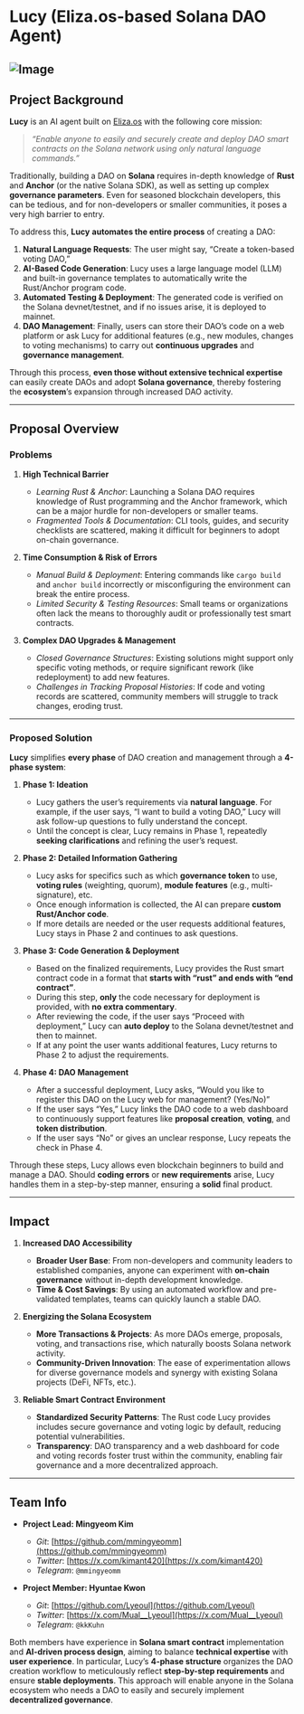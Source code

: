 # Lucy (Eliza.os-based Solana DAO Agent)

![Image](https://github.com/user-attachments/assets/85e88107-8c6a-40d2-a682-57a9c660f10e)
---

## Project Background
**Lucy** is an AI agent built on [Eliza.os](https://github.com/cybermancy/eliza.os) with the following core mission:

> *“Enable anyone to easily and securely create and deploy DAO smart contracts on the Solana network using only natural language commands.”*

Traditionally, building a DAO on **Solana** requires in-depth knowledge of **Rust** and **Anchor** (or the native Solana SDK), as well as setting up complex **governance parameters**. Even for seasoned blockchain developers, this can be tedious, and for non-developers or smaller communities, it poses a very high barrier to entry.

To address this, **Lucy** **automates the entire process** of creating a DAO:

1. **Natural Language Requests**: The user might say, “Create a token-based voting DAO,”  
2. **AI-Based Code Generation**: Lucy uses a large language model (LLM) and built-in governance templates to automatically write the Rust/Anchor program code.  
3. **Automated Testing & Deployment**: The generated code is verified on the Solana devnet/testnet, and if no issues arise, it is deployed to mainnet.  
4. **DAO Management**: Finally, users can store their DAO’s code on a web platform or ask Lucy for additional features (e.g., new modules, changes to voting mechanisms) to carry out **continuous upgrades** and **governance management**.

Through this process, **even those without extensive technical expertise** can easily create DAOs and adopt **Solana governance**, thereby fostering the **ecosystem**’s expansion through increased DAO activity.

---

## Proposal Overview

### Problems

1. **High Technical Barrier**  
   - *Learning Rust & Anchor*: Launching a Solana DAO requires knowledge of Rust programming and the Anchor framework, which can be a major hurdle for non-developers or smaller teams.  
   - *Fragmented Tools & Documentation*: CLI tools, guides, and security checklists are scattered, making it difficult for beginners to adopt on-chain governance.

2. **Time Consumption & Risk of Errors**  
   - *Manual Build & Deployment*: Entering commands like `cargo build` and `anchor build` incorrectly or misconfiguring the environment can break the entire process.  
   - *Limited Security & Testing Resources*: Small teams or organizations often lack the means to thoroughly audit or professionally test smart contracts.

3. **Complex DAO Upgrades & Management**  
   - *Closed Governance Structures*: Existing solutions might support only specific voting methods, or require significant rework (like redeployment) to add new features.  
   - *Challenges in Tracking Proposal Histories*: If code and voting records are scattered, community members will struggle to track changes, eroding trust.

---

### Proposed Solution

**Lucy** simplifies **every phase** of DAO creation and management through a **4-phase system**:

1. **Phase 1: Ideation**  
   - Lucy gathers the user’s requirements via **natural language**. For example, if the user says, “I want to build a voting DAO,” Lucy will ask follow-up questions to fully understand the concept.  
   - Until the concept is clear, Lucy remains in Phase 1, repeatedly **seeking clarifications** and refining the user’s request.

2. **Phase 2: Detailed Information Gathering**  
   - Lucy asks for specifics such as which **governance token** to use, **voting rules** (weighting, quorum), **module features** (e.g., multi-signature), etc.  
   - Once enough information is collected, the AI can prepare **custom Rust/Anchor code**.  
   - If more details are needed or the user requests additional features, Lucy stays in Phase 2 and continues to ask questions.

3. **Phase 3: Code Generation & Deployment**  
   - Based on the finalized requirements, Lucy provides the Rust smart contract code in a format that **starts with “rust” and ends with “end contract”**.  
   - During this step, **only** the code necessary for deployment is provided, with **no extra commentary**.  
   - After reviewing the code, if the user says “Proceed with deployment,” Lucy can **auto deploy** to the Solana devnet/testnet and then to mainnet.  
   - If at any point the user wants additional features, Lucy returns to Phase 2 to adjust the requirements.

4. **Phase 4: DAO Management**  
   - After a successful deployment, Lucy asks, “Would you like to register this DAO on the Lucy web for management? (Yes/No)”  
   - If the user says “Yes,” Lucy links the DAO code to a web dashboard to continuously support features like **proposal creation**, **voting**, and **token distribution**.  
   - If the user says “No” or gives an unclear response, Lucy repeats the check in Phase 4.

Through these steps, Lucy allows even blockchain beginners to build and manage a DAO. Should **coding errors** or **new requirements** arise, Lucy handles them in a step-by-step manner, ensuring a **solid** final product.

---

## Impact

1. **Increased DAO Accessibility**  
   - **Broader User Base**: From non-developers and community leaders to established companies, anyone can experiment with **on-chain governance** without in-depth development knowledge.  
   - **Time & Cost Savings**: By using an automated workflow and pre-validated templates, teams can quickly launch a stable DAO.

2. **Energizing the Solana Ecosystem**  
   - **More Transactions & Projects**: As more DAOs emerge, proposals, voting, and transactions rise, which naturally boosts Solana network activity.  
   - **Community-Driven Innovation**: The ease of experimentation allows for diverse governance models and synergy with existing Solana projects (DeFi, NFTs, etc.).

3. **Reliable Smart Contract Environment**  
   - **Standardized Security Patterns**: The Rust code Lucy provides includes secure governance and voting logic by default, reducing potential vulnerabilities.  
   - **Transparency**: DAO transparency and a web dashboard for code and voting records foster trust within the community, enabling fair governance and a more decentralized approach.

---

## Team Info

- **Project Lead: Mingyeom Kim**  
  - *Git*: [https://github.com/mmingyeomm](https://github.com/mmingyeomm)  
  - *Twitter*: [https://x.com/kimant420](https://x.com/kimant420)  
  - *Telegram*: `@mmingyeomm`

- **Project Member: Hyuntae Kwon**  
  - *Git*: [https://github.com/Lyeoul](https://github.com/Lyeoul)  
  - *Twitter*: [https://x.com/Mual__Lyeoul](https://x.com/Mual__Lyeoul)  
  - *Telegram*: `@kkKuhn`

Both members have experience in **Solana smart contract** implementation and **AI-driven process design**, aiming to balance **technical expertise** with **user experience**. In particular, Lucy’s **4-phase structure** organizes the DAO creation workflow to meticulously reflect **step-by-step requirements** and ensure **stable deployments**. This approach will enable anyone in the Solana ecosystem who needs a DAO to easily and securely implement **decentralized governance**.
